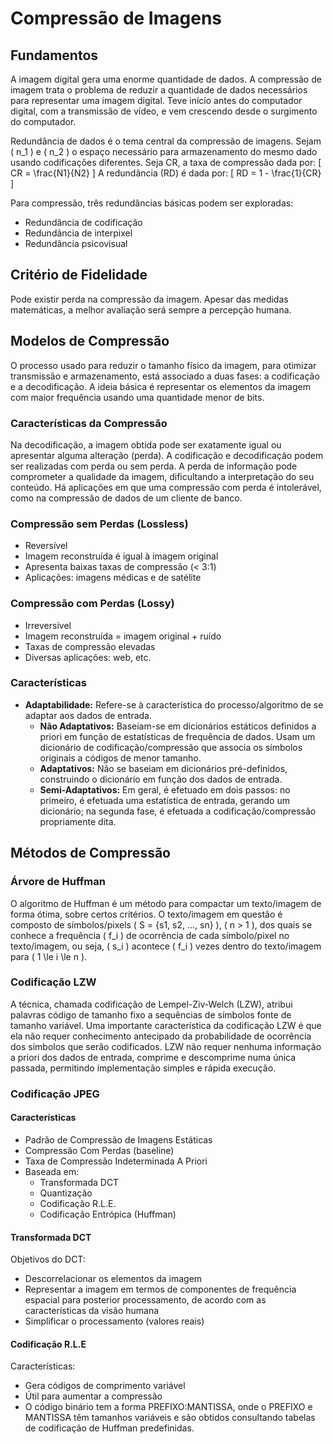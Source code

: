 # Compressão de Imagens

## Fundamentos

A imagem digital gera uma enorme quantidade de dados. A compressão de imagem trata o problema de reduzir a quantidade de dados necessários para representar uma imagem digital. Teve início antes do computador digital, com a transmissão de vídeo, e vem crescendo desde o surgimento do computador.

Redundância de dados é o tema central da compressão de imagens. Sejam \( n_1 \) e \( n_2 \) o espaço necessário para armazenamento do mesmo dado usando codificações diferentes. Seja CR, a taxa de compressão dada por:
\[ CR = \frac{N1}{N2} \]
A redundância (RD) é dada por:
\[ RD = 1 - \frac{1}{CR} \]

Para compressão, três redundâncias básicas podem ser exploradas:
- Redundância de codificação
- Redundância de interpixel
- Redundância psicovisual

## Critério de Fidelidade

Pode existir perda na compressão da imagem. Apesar das medidas matemáticas, a melhor avaliação será sempre a percepção humana.

## Modelos de Compressão

O processo usado para reduzir o tamanho físico da imagem, para otimizar transmissão e armazenamento, está associado a duas fases: a codificação e a decodificação. A ideia básica é representar os elementos da imagem com maior frequência usando uma quantidade menor de bits.

### Características da Compressão

Na decodificação, a imagem obtida pode ser exatamente igual ou apresentar alguma alteração (perda). A codificação e decodificação podem ser realizadas com perda ou sem perda. A perda de informação pode comprometer a qualidade da imagem, dificultando a interpretação do seu conteúdo. Há aplicações em que uma compressão com perda é intolerável, como na compressão de dados de um cliente de banco.

### Compressão sem Perdas (Lossless)

- Reversível
- Imagem reconstruída é igual à imagem original
- Apresenta baixas taxas de compressão (< 3:1)
- Aplicações: imagens médicas e de satélite

### Compressão com Perdas (Lossy)

- Irreversível
- Imagem reconstruída = imagem original + ruído
- Taxas de compressão elevadas
- Diversas aplicações: web, etc.

### Características

- **Adaptabilidade:** Refere-se à característica do processo/algoritmo de se adaptar aos dados de entrada.
  - **Não Adaptativos:** Baseiam-se em dicionários estáticos definidos a priori em função de estatísticas de frequência de dados. Usam um dicionário de codificação/compressão que associa os símbolos originais a códigos de menor tamanho.
  - **Adaptativos:** Não se baseiam em dicionários pré-definidos, construindo o dicionário em função dos dados de entrada.
  - **Semi-Adaptativos:** Em geral, é efetuado em dois passos: no primeiro, é efetuada uma estatística de entrada, gerando um dicionário; na segunda fase, é efetuada a codificação/compressão propriamente dita.

## Métodos de Compressão

### Árvore de Huffman

O algoritmo de Huffman é um método para compactar um texto/imagem de forma ótima, sobre certos critérios. O texto/imagem em questão é composto de símbolos/pixels \( S = \{s1, s2, ..., sn\} \), \( n > 1 \), dos quais se conhece a frequência \( f_i \) de ocorrência de cada símbolo/pixel no texto/imagem, ou seja, \( s_i \) acontece \( f_i \) vezes dentro do texto/imagem para \( 1 \le i \le n \).

### Codificação LZW

A técnica, chamada codificação de Lempel-Ziv-Welch (LZW), atribui palavras código de tamanho fixo a sequências de símbolos fonte de tamanho variável. Uma importante característica da codificação LZW é que ela não requer conhecimento antecipado da probabilidade de ocorrência dos símbolos que serão codificados. LZW não requer nenhuma informação a priori dos dados de entrada, comprime e descomprime numa única passada, permitindo implementação simples e rápida execução.

### Codificação JPEG

#### Características

- Padrão de Compressão de Imagens Estáticas
- Compressão Com Perdas (baseline)
- Taxa de Compressão Indeterminada A Priori
- Baseada em:
  - Transformada DCT
  - Quantização
  - Codificação R.L.E.
  - Codificação Entrópica (Huffman)

#### Transformada DCT

Objetivos do DCT:
- Descorrelacionar os elementos da imagem
- Representar a imagem em termos de componentes de frequência espacial para posterior processamento, de acordo com as características da visão humana
- Simplificar o processamento (valores reais)

#### Codificação R.L.E

Características:
- Gera códigos de comprimento variável
- Útil para aumentar a compressão
- O código binário tem a forma PREFIXO:MANTISSA, onde o PREFIXO e MANTISSA têm tamanhos variáveis e são obtidos consultando tabelas de codificação de Huffman predefinidas.
